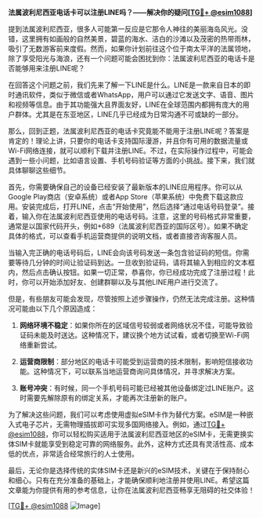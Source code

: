 **法属波利尼西亚电话卡可以注册LINE吗？——解决你的疑问[[TG💪+ @esim1088](https://t.me/s/esim1088)]**

提到法属波利尼西亚，很多人可能第一反应是它那令人神往的美丽海岛风光。没错，这里拥有如画般的自然美景，碧蓝的海水、洁白的沙滩以及茂密的热带雨林，吸引了无数游客前来度假。然而，如果你计划前往这个位于南太平洋的法属领地，除了享受阳光与海浪，还有一个问题可能会困扰到你：法属波利尼西亚的电话卡是否能够用来注册LINE呢？

在回答这个问题之前，我们先来了解一下LINE是什么。LINE是一款来自日本的即时通讯软件，类似于微信或者WhatsApp，用户可以通过它发送文字、语音、图片和视频等信息。由于其功能强大且界面友好，LINE在全球范围内都拥有庞大的用户群体。尤其是在东亚地区，LINE几乎已经成为日常沟通不可或缺的一部分。

那么，回到正题，法属波利尼西亚的电话卡究竟能不能用于注册LINE呢？答案是肯定的！理论上讲，只要你的电话卡支持国际漫游，并且你有可用的数据流量或Wi-Fi网络连接，就可以顺利下载并注册LINE。不过，在实际操作过程中，可能会遇到一些小问题，比如语言设置、手机号码验证等方面的小挑战。接下来，我们就具体聊聊这些细节。

首先，你需要确保自己的设备已经安装了最新版本的LINE应用程序。你可以从Google Play商店（安卓系统）或者App Store（苹果系统）中免费下载这款应用。安装完成后，打开LINE，点击“开始使用”，然后选择“通过电话号码登录”。接着，输入你在法属波利尼西亚使用的电话号码。注意，这里的号码格式非常重要，通常是以国家代码开头，例如+689（法属波利尼西亚的国际区号）。如果不确定具体的格式，可以查看手机运营商提供的说明文档，或者直接咨询客服人员。

当输入完正确的电话号码后，LINE会向该号码发送一条包含验证码的短信。你需要等待几分钟的时间让验证码到达。一旦收到验证码，请将其输入到相应的文本框内，然后点击确认按钮。如果一切正常，恭喜你，你已经成功完成了注册过程！此时，你可以开始添加好友、创建群聊以及与其他LINE用户进行交流了。

但是，有些朋友可能会发现，尽管按照上述步骤操作，仍然无法完成注册。这种情况可能由以下几个原因造成：

1. **网络环境不稳定**：如果你所在的区域信号较弱或者网络状况不佳，可能导致验证码未能及时送达。这种情况下，建议换个地方试试看，或者切换至Wi-Fi网络重新尝试。
   
2. **运营商限制**：部分地区的电话卡可能受到运营商的技术限制，影响短信接收功能。这种情况下，可以联系当地运营商询问具体情况，并寻求解决方案。

3. **账号冲突**：有时候，同一个手机号码可能已经被其他设备绑定过LINE账户。这时需要先解除原有的绑定关系，才能再次注册新的账户。

为了解决这些问题，我们可以考虑使用虚拟eSIM卡作为替代方案。eSIM是一种嵌入式电子芯片，无需物理插拔即可实现多国网络接入。例如，通过[TG💪+ @esim1088](https://t.me/s/esim1088)，你可以轻松购买适用于法属波利尼西亚地区的eSIM卡，无需更换实体SIM卡就能享受到稳定可靠的网络服务。此外，这种方式还具有灵活性高、成本低的优点，非常适合经常旅行的人士使用。

最后，无论你是选择传统的实体SIM卡还是新兴的eSIM技术，关键在于保持耐心和细心。只有在充分准备的基础上，才能确保顺利地注册并使用LINE。希望这篇文章能为你提供有用的参考信息，让你在法属波利尼西亚畅享无阻碍的社交体验！

[[TG💪+ @esim1088](https://t.me/s/esim1088) ![Image](https://i.postimg.cc/4NQfJmqS/Snipaste-2025-05-13-00-14-12.png)]
